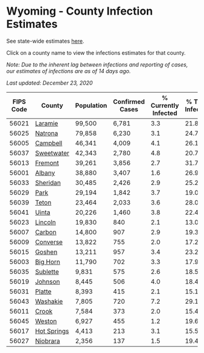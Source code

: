 # Wyoming - County Infection Estimates

See state-wide estimates [here](/infections/us-wy).

Click on a county name to view the infections estimates for that county.

*Note: Due to the inherent lag between infections and reporting of cases, our estimates of infections are as of 14 days ago.*

*Last updated: December 23, 2020*

|   FIPS Code |                     County |   Population |   Confirmed Cases |   % Currently Infected |   % Total Infected |
|-------------|----------------------------|--------------|-------------------|------------------------|--------------------|
|       56021 |         [Laramie](laramie) |       99,500 |             6,781 |                    3.3 |               21.8 |
|       56025 |         [Natrona](natrona) |       79,858 |             6,230 |                    3.1 |               24.7 |
|       56005 |       [Campbell](campbell) |       46,341 |             4,009 |                    4.1 |               26.1 |
|       56037 |   [Sweetwater](sweetwater) |       42,343 |             2,780 |                    4.8 |               20.7 |
|       56013 |         [Fremont](fremont) |       39,261 |             3,856 |                    2.7 |               31.7 |
|       56001 |           [Albany](albany) |       38,880 |             3,407 |                    1.6 |               26.9 |
|       56033 |       [Sheridan](sheridan) |       30,485 |             2,426 |                    2.9 |               25.2 |
|       56029 |               [Park](park) |       29,194 |             1,842 |                    3.7 |               19.0 |
|       56039 |             [Teton](teton) |       23,464 |             2,033 |                    3.6 |               28.0 |
|       56041 |             [Uinta](uinta) |       20,226 |             1,460 |                    3.8 |               22.4 |
|       56023 |         [Lincoln](lincoln) |       19,830 |               840 |                    2.1 |               13.0 |
|       56007 |           [Carbon](carbon) |       14,800 |               907 |                    2.9 |               19.3 |
|       56009 |       [Converse](converse) |       13,822 |               755 |                    2.0 |               17.2 |
|       56015 |           [Goshen](goshen) |       13,211 |               957 |                    3.4 |               23.2 |
|       56003 |       [Big Horn](big-horn) |       11,790 |               702 |                    3.3 |               17.9 |
|       56035 |       [Sublette](sublette) |        9,831 |               575 |                    2.6 |               18.5 |
|       56019 |         [Johnson](johnson) |        8,445 |               506 |                    4.0 |               18.4 |
|       56031 |           [Platte](platte) |        8,393 |               415 |                    2.1 |               15.1 |
|       56043 |       [Washakie](washakie) |        7,805 |               720 |                    7.2 |               29.1 |
|       56011 |             [Crook](crook) |        7,584 |               373 |                    2.0 |               15.4 |
|       56045 |           [Weston](weston) |        6,927 |               455 |                    1.2 |               19.6 |
|       56017 | [Hot Springs](hot-springs) |        4,413 |               213 |                    3.1 |               15.5 |
|       56027 |       [Niobrara](niobrara) |        2,356 |               137 |                    1.5 |               19.4 |
